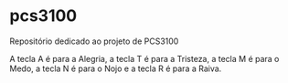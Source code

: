 # pcs3100
Repositório dedicado ao projeto de PCS3100

A tecla A é para a Alegria, a tecla T é para a Tristeza, a tecla M é para o Medo, a tecla N é para o Nojo e a tecla R é para a Raiva.
